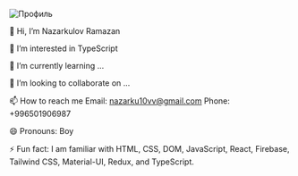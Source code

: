 ![Профиль](https://vokzal1853.ru/upload/iblock/25b/5lgt5ed2koynacar3y736p941kjllzx8.jpg)

👋 Hi, I’m Nazarkulov Ramazan  

👀 I’m interested in TypeScript

🌱 I’m currently learning ...

💞️ I’m looking to collaborate on ...

📫 How to reach me 
   Email: nazarku10vv@gmail.com
   Phone: +996501906987 

😄 Pronouns: Boy

⚡ Fun fact: I am familiar with HTML, CSS, DOM, JavaScript, React, Firebase, Tailwind CSS, Material-UI, Redux, and TypeScript.
